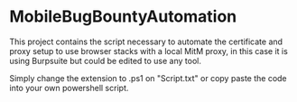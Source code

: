 # MobileBugBountyAutomation
This project contains the script necessary to automate the certificate and proxy setup to use browser stacks with a local MitM proxy, in this case it is using Burpsuite but could be edited to use any tool.

Simply change the extension to .ps1 on "Script.txt" or copy paste the code into your own powershell script.

